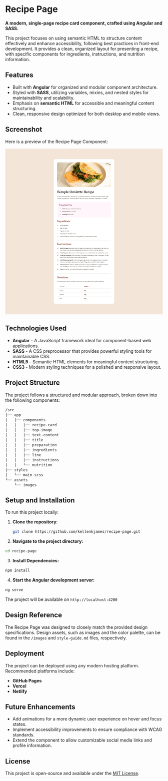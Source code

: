 # Recipe Page

**A modern, single-page recipe card component, crafted using Angular and SASS.**

This project focuses on using semantic HTML to structure content effectively and enhance accessibility, following best practices in front-end development. It provides a clean, organized layout for presenting a recipe, with specific components for ingredients, instructions, and nutrition information.

## Features

- Built with **Angular** for organized and modular component architecture.
- Styled with **SASS**, utilizing variables, mixins, and nested styles for maintainability and scalability.
- Emphasis on **semantic HTML** for accessible and meaningful content structuring.
- Clean, responsive design optimized for both desktop and mobile views.

## Screenshot

Here is a preview of the Recipe Page Component:

![Recipe Page Screenshot](./recipe/src/assets/images/recipe_page_screenshot.png)

## Technologies Used

- **Angular** - A JavaScript framework ideal for component-based web applications.
- **SASS** - A CSS preprocessor that provides powerful styling tools for maintainable CSS.
- **HTML5** - Semantic HTML elements for meaningful content structuring.
- **CSS3** - Modern styling techniques for a polished and responsive layout.

## Project Structure

The project follows a structured and modular approach, broken down into the following components:

```plaintext
/src
├── app
│   ├── components
│   │   ├── recipe-card
│   │   ├── top-image
│   │   ├── text-content
│   │   ├── title
│   │   ├── preparation
│   │   ├── ingredients
│   │   ├── line
│   │   ├── instructions
│   │   └── nutrition
├── styles
│   └── main.scss
└── assets
    └── images
```

## Setup and Installation

To run this project locally:

1. **Clone the repository**:
   ```bash
   git clone https://github.com/kellenkjames/recipe-page.git

2. **Navigate to the project directory:**
  ```bash
  cd recipe-page
  ```

3. **Install Dependencies:**
  ```bash
  npm install
  ```

4. **Start the Angular development server:**
  ```bash
  ng serve
  ```

The project will be available on `http://localhost:4200`

## Design Reference
The Recipe Page was designed to closely match the provided design specifications. Design assets, such as images and the color palette, can be found in the `/images` and `style-guide.md` files, respectively.

## Deployment
The project can be deployed using any modern hosting platform. Recommended platforms include:
- **GitHub Pages**
- **Vercel**
- **Netlify**

## Future Enhancements
- Add animations for a more dynamic user experience on hover and focus states.
- Implement accessibility improvements to ensure compliance with WCAG standards.
- Extend the component to allow customizable social media links and profile information.

## License
This project is open-source and available under the [MIT License](LICENSE).
